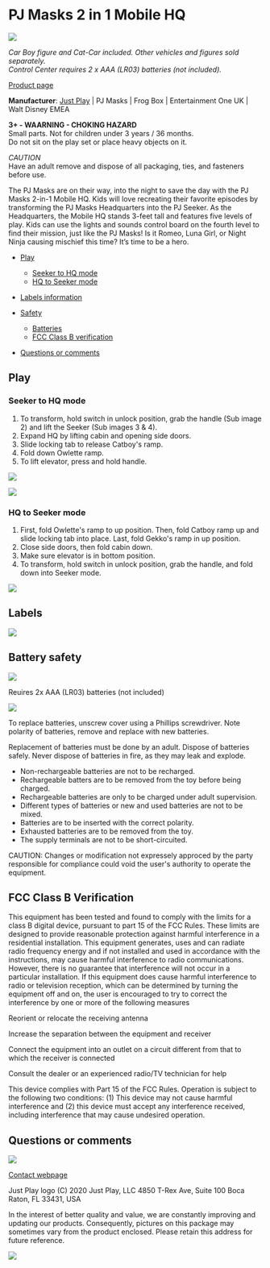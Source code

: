 # PJ Masks 2 in 1 Mobile HQ

![](images/justplay/pjmasks_hq/product.png)

*Car Boy figure and Cat-Car included. Other vehicles and figures sold separately.  
Control Center requires 2 x AAA (LR03) batteries (not included).*

[Product page](https://justplayproducts.com/products/pj-masks-2-in-1-mobile-hq/)

**Manufacturer**: [Just Play](https://justplayproducts.com/) | PJ Masks | Frog Box | Entertainment One UK | Walt Disney EMEA 

**3+ - WAARNING - CHOKING HAZARD**  
Small parts. Not for children under 3 years / 36 months.  
Do not sit on the play set or place heavy objects on it.

*CAUTION*  
Have an adult remove and dispose of all packaging, ties, and fasteners before use.

The PJ Masks are on their way, into the night to save the day with the PJ Masks 2-in-1 Mobile HQ. Kids will love recreating their favorite episodes by transforming the PJ Masks Headquarters into the PJ Seeker. As the Headquarters, the Mobile HQ stands 3-feet tall and features five levels of play. Kids can use the lights and sounds control board on the fourth level to find their mission, just like the PJ Masks! Is it Romeo, Luna Girl, or Night Ninja causing mischief this time? It’s time to be a hero.

* [Play](#Play)
  * [Seeker to HQ mode](#Seeker-to-HQ-mode)
  * [HQ to Seeker mode](#HQ-to-Seeker-mode)
* [Labels information](#Labels-information)
* [Safety](#Safety)
  * [Batteries](#Batteries)
  * [FCC Class B verification](#FCC-Class-B-verification)

* [Questions or comments](#Questions-or-comments)

## Play

### Seeker to HQ mode

1. To transform, hold switch in unlock position, grab the handle (Sub image 2) and lift the Seeker (Sub images 3 & 4).
1. Expand HQ by lifting cabin and opening side doors.
1. Slide locking tab to release Catboy's ramp.
1. Fold down Owlette ramp.
1. To lift elevator, press and hold handle.

![](images/justplay/pjmasks_hq/seekerHQ_1.png)

![](images/justplay/pjmasks_hq/seekerHQ_2.png)

### HQ to Seeker mode

1. First, fold Owlette's ramp to up position. Then, fold Catboy ramp up and slide locking tab into place. Last, fold Gekko's ramp in up position.
1. Close side doors, then fold cabin down.
1. Make sure elevator is in bottom position.
1. To transform, hold switch in unlock position, grab the handle, and fold down into Seeker mode.

![](images/justplay/pjmasks_hq/HQseeker.png)

## Labels

![](images/justplay/pjmasks_hq/labels.png)

## Battery safety

![](images/justplay/pjmasks_hq/no_recycle.png)

Reuires 2x AAA (LR03) batteries (not included)

![](images/justplay/pjmasks_hq/batteries.png)

To replace batteries, unscrew cover using a Phillips screwdriver. Note polarity of batteries, remove and replace with new batteries.

Replacement of batteries must be done by an adult. Dispose of batteries safely. Never dispose of batteries in fire, as they may leak and explode.

- Non-rechargeable batteries are not to be recharged.
- Rechargeable batters are to be removed from the toy before being charged.
- Rechargeable batteries are only to be charged under adult supervision.
- Different types of batteries or new and used batteries are not to be mixed.
- Batteries are to be inserted with the correct polarity.
- Exhausted batteries are to be removed from the toy.
- The supply terminals are not to be short-circuited.

CAUTION: Changes or modification not expressely approced by the party responsible for compliance could void the user's authority to operate the equipment.

## FCC Class B Verification

This equipment has been tested and found to comply with the limits for a class B digital device, pursuant to part 15 of the FCC Rules. These limits are designed to provide reasonable protection against harmful interference in a residential installation. This equipment generates, uses and can radiate radio frequency energy and if not installed and used in accordance with the instructions, may cause harmful interference to radio communications. However, there is no guarantee that interference will not occur in a particular installation. If this equipment does cause harmful interference to radio or television reception, which can be determined by turning the equipment off and on, the user is encouraged to try to correct the interference by one or more of the following measures

Reorient or relocate the receiving antenna

Increase the separation between the equipment and receiver

Connect the equipment into an outlet on a circuit different from that to which the receiver is connected

Consult the dealer or an experienced radio/TV technician for help

This device complies with Part 15 of the FCC Rules. Operation is subject to the following two conditions: (1) This device may not cause harmful interference and (2) this device must accept any interference received, including interference that may cause undesired operation.

## Questions or comments

![](images/justplay/pjmasks_hq/logo.png)

[Contact webpage](https://justplayproducts.com/contact/)

Just Play logo (C) 2020 Just Play, LLC
4850 T-Rex Ave, Suite 100
Boca Raton, FL 33431, USA

In the interest of better quality and value, we are constantly improving and updating our products. Consequently, pictures on this package may sometimes vary from the product enclosed. Please retain this address for future reference.

![](images/justplay/pjmasks_hq/endcap.png)
